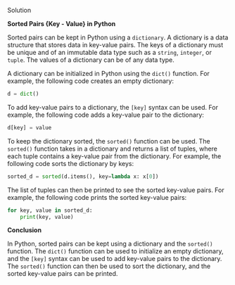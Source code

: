 

Solution

**Sorted Pairs {Key - Value} in Python**

Sorted pairs can be kept in Python using a `dictionary`. A dictionary is a data structure that stores data in key-value pairs. The keys of a dictionary must be unique and of an immutable data type such as a `string`, `integer`, or `tuple`. The values of a dictionary can be of any data type.

A dictionary can be initialized in Python using the `dict()` function. For example, the following code creates an empty dictionary:

```python
d = dict()
```

To add key-value pairs to a dictionary, the `[key]` syntax can be used. For example, the following code adds a key-value pair to the dictionary:

```python
d[key] = value
```

To keep the dictionary sorted, the `sorted()` function can be used. The `sorted()` function takes in a dictionary and returns a list of tuples, where each tuple contains a key-value pair from the dictionary. For example, the following code sorts the dictionary by keys:

```python
sorted_d = sorted(d.items(), key=lambda x: x[0])
```

The list of tuples can then be printed to see the sorted key-value pairs. For example, the following code prints the sorted key-value pairs:

```python
for key, value in sorted_d:
    print(key, value)
```

**Conclusion**

In Python, sorted pairs can be kept using a dictionary and the `sorted()` function. The `dict()` function can be used to initialize an empty dictionary, and the `[key]` syntax can be used to add key-value pairs to the dictionary. The `sorted()` function can then be used to sort the dictionary, and the sorted key-value pairs can be printed.